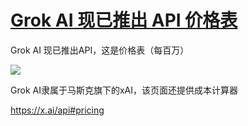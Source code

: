 # [Grok AI 现已推出 API 价格表](https://github.com/jaaleng/jaaleng.github.io/issues/208)

Grok AI 现已推出API，这是价格表（每百万）

![](https://pic.imgdd.cc/item/67f8a44a218de299caa4120d.jpg)


Grok AI隶属于马斯克旗下的xAI，该页面还提供成本计算器

<https://x.ai/api#pricing>